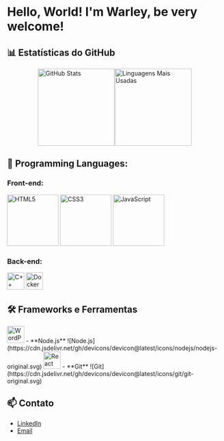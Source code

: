 # Hello, World! I'm Warley, be very welcome!

## 📊 Estatísticas do GitHub

<div style="display: flex; flex-direction: row; justify-content: center; align-items: center;">
  <img height="180em" src="https://github-readme-stats.vercel.app/api?username=warley004&show_icons=true&theme=radical" alt="GitHub Stats" />
  <img height="180em" src="https://github-readme-stats.vercel.app/api/top-langs/?username=warley004&layout=compact&theme=radical" alt="Linguagens Mais Usadas" />
</div>

## 🚀 Programming Languages:

### Front-end:

<div align="left">
<img src="https://cdn.jsdelivr.net/gh/devicons/devicon@latest/icons/html5/html5-original.svg" alt="HTML5" width="120" height="120">
<img src="https://cdn.jsdelivr.net/gh/devicons/devicon@latest/icons/css3/css3-original.svg" alt="CSS3" width="120" height="120" />
<img src="https://cdn.jsdelivr.net/gh/devicons/devicon@latest/icons/javascript/javascript-original.svg" alt="JavaScript" width="120" height="120" />
</div>

### Back-end:

<div align="left">
<img src="https://cdn.jsdelivr.net/gh/devicons/devicon@latest/icons/cplusplus/cplusplus-original.svg" alt="C++" width="40" height="40" />
<img src="https://cdn.jsdelivr.net/gh/devicons/devicon@latest/icons/docker/docker-original.svg" alt="Docker" width="40" height="40" />
</div>

## 🛠️ Frameworks e Ferramentas
<img src="https://cdn.jsdelivr.net/gh/devicons/devicon@latest/icons/wordpress/wordpress-original.svg" alt="WordPress" width="40" height="40" />
- **Node.js** ![Node.js](https://cdn.jsdelivr.net/gh/devicons/devicon@latest/icons/nodejs/nodejs-original.svg)
<img src="https://cdn.jsdelivr.net/gh/devicons/devicon@latest/icons/react/react-original.svg" alt="React" width="40" height="40" />
- **Git** ![Git](https://cdn.jsdelivr.net/gh/devicons/devicon@latest/icons/git/git-original.svg)


## 📫 Contato

- [LinkedIn](https://www.linkedin.com/in/seu-perfil/)
- [Email](mailto:seu-email@example.com)



